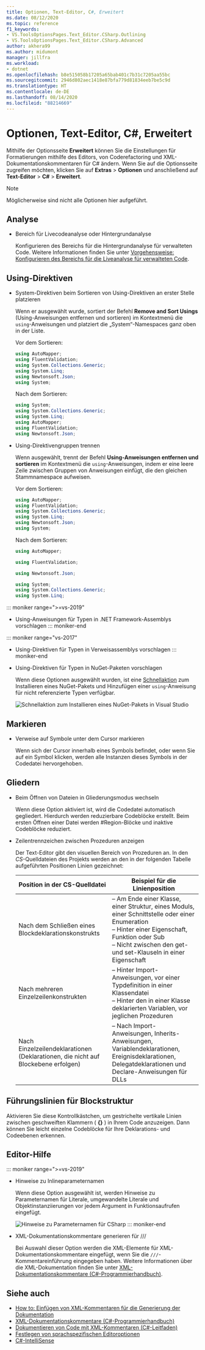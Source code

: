 ```yaml
---
title: Optionen, Text-Editor, C#, Erweitert
ms.date: 08/12/2020
ms.topic: reference
f1_keywords:
- VS.ToolsOptionsPages.Text_Editor.CSharp.Outlining
- VS.ToolsOptionsPages.Text_Editor.CSharp.Advanced
author: akhera99
ms.author: midumont
manager: jillfra
ms.workload:
- dotnet
ms.openlocfilehash: b8e515058b17205a65bab401c7b31c7205aa55bc
ms.sourcegitcommit: 2946d802aec1418e87bfa779d81834eeb7be5c9d
ms.translationtype: HT
ms.contentlocale: de-DE
ms.lasthandoff: 08/14/2020
ms.locfileid: "88214669"
---
```

# <a name="options-text-editor-c-advanced"></a>Optionen, Text-Editor, C#, Erweitert

Mithilfe der Optionsseite **Erweitert** können Sie die Einstellungen für Formatierungen mithilfe des Editors, von Coderefactoring und XML-Dokumentationskommentaren für C# ändern. Wenn Sie auf die Optionsseite zugreifen möchten, klicken Sie auf **Extras** > **Optionen** und anschließend auf **Text-Editor** > **C#**  > **Erweitert**.

> [!NOTE]
> Möglicherweise sind nicht alle Optionen hier aufgeführt.

## <a name="analysis"></a>Analyse

- Bereich für Livecodeanalyse oder Hintergrundanalyse

   Konfigurieren des Bereichs für die Hintergrundanalyse für verwalteten Code. Weitere Informationen finden Sie unter [Vorgehensweise: Konfigurieren des Bereichs für die Liveanalyse für verwalteten Code](../../code-quality/configure-live-code-analysis-scope-managed-code.md).

## <a name="using-directives"></a>Using-Direktiven

- System-Direktiven beim Sortieren von Using-Direktiven an erster Stelle platzieren

   Wenn er ausgewählt wurde, sortiert der Befehl **Remove and Sort Usings** (Using-Anweisungen entfernen und sortieren) im Kontextmenü die `using`-Anweisungen und platziert die „System“-Namespaces ganz oben in der Liste.

   Vor dem Sortieren:

   ```csharp
   using AutoMapper;
   using FluentValidation;
   using System.Collections.Generic;
   using System.Linq;
   using Newtonsoft.Json;
   using System;
   ```

   Nach dem Sortieren:

   ```csharp
   using System;
   using System.Collections.Generic;
   using System.Linq;
   using AutoMapper;
   using FluentValidation;
   using Newtonsoft.Json;
   ```

- Using-Direktivengruppen trennen

   Wenn ausgewählt, trennt der Befehl **Using-Anweisungen entfernen und sortieren** im Kontextmenü die `using`-Anweisungen, indem er eine leere Zeile zwischen Gruppen von Anweisungen einfügt, die den gleichen Stammnamespace aufweisen.

   Vor dem Sortieren:

   ```csharp
   using AutoMapper;
   using FluentValidation;
   using System.Collections.Generic;
   using System.Linq;
   using Newtonsoft.Json;
   using System;
   ```

   Nach dem Sortieren:

   ```csharp
   using AutoMapper;

   using FluentValidation;

   using Newtonsoft.Json;

   using System;
   using System.Collections.Generic;
   using System.Linq;
   ```

::: moniker range=">=vs-2019"                                              
- Using-Anweisungen für Typen in .NET Framework-Assemblys vorschlagen
::: moniker-end
                                         
::: moniker range="vs-2017"                                                
- Using-Direktiven für Typen in Verweisassemblys vorschlagen
::: moniker-end                                                            

- Using-Direktiven für Typen in NuGet-Paketen vorschlagen

   Wenn diese Optionen ausgewählt wurden, ist eine [Schnellaktion](../quick-actions.md) zum Installieren eines NuGet-Pakets und Hinzufügen einer `using`-Anweisung für nicht referenzierte Typen verfügbar.

   ![Schnellaktion zum Installieren eines NuGet-Pakets in Visual Studio](media/nuget-lightbulb.png)

## <a name="highlighting"></a>Markieren

- Verweise auf Symbole unter dem Cursor markieren

   Wenn sich der Cursor innerhalb eines Symbols befindet, oder wenn Sie auf ein Symbol klicken, werden alle Instanzen dieses Symbols in der Codedatei hervorgehoben.

## <a name="outlining"></a>Gliedern

- Beim Öffnen von Dateien in Gliederungsmodus wechseln

   Wenn diese Option aktiviert ist, wird die Codedatei automatisch gegliedert. Hierdurch werden reduzierbare Codeblöcke erstellt. Beim ersten Öffnen einer Datei werden #Region-Blöcke und inaktive Codeblöcke reduziert.

- Zeilentrennzeichen zwischen Prozeduren anzeigen

   Der Text-Editor gibt den visuellen Bereich von Prozeduren an. In den *CS*-Quelldateien des Projekts werden an den in der folgenden Tabelle aufgeführten Positionen Linien gezeichnet:

   |Position in der CS-Quelldatei|Beispiel für die Linienposition|
   |---------------------------------|------------------------------|
   |Nach dem Schließen eines Blockdeklarationskonstrukts|– Am Ende einer Klasse, einer Struktur, eines Moduls, einer Schnittstelle oder einer Enumeration<br />– Hinter einer Eigenschaft, Funktion oder Sub<br />– Nicht zwischen den get- und set-Klauseln in einer Eigenschaft|
   |Nach mehreren Einzelzeilenkonstrukten|– Hinter Import-Anweisungen, vor einer Typdefinition in einer Klassendatei<br />– Hinter den in einer Klasse deklarierten Variablen, vor jeglichen Prozeduren|
   |Nach Einzelzeilendeklarationen (Deklarationen, die nicht auf Blockebene erfolgen)|– Nach Import-Anweisungen, Inherits-Anweisungen, Variablendeklarationen, Ereignisdeklarationen, Delegatdeklarationen und Declare-Anweisungen für DLLs|

## <a name="block-structure-guides"></a>Führungslinien für Blockstruktur

Aktivieren Sie diese Kontrollkästchen, um gestrichelte vertikale Linien zwischen geschweiften Klammern ( **{}** ) in Ihrem Code anzuzeigen. Dann können Sie leicht einzelne Codeblöcke für Ihre Deklarations- und Codeebenen erkennen.

## <a name="editor-help"></a>Editor-Hilfe
::: moniker range=">=vs-2019"
- Hinweise zu Inlineparameternamen 
    
    Wenn diese Option ausgewählt ist, werden Hinweise zu Parameternamen für Literale, umgewandelte Literale und Objektinstanziierungen vor jedem Argument in Funktionsaufrufen eingefügt.  
    
    ![Hinweise zu Parameternamen für CSharp](media/inline-parameter-name-hints-csharp.png)
::: moniker-end
- XML-Dokumentationskommentare generieren für ///

   Bei Auswahl dieser Option werden die XML-Elemente für XML-Dokumentationskommentare eingefügt, wenn Sie die `///`-Kommentareinführung eingegeben haben. Weitere Informationen über die XML-Dokumentation finden Sie unter [XML-Dokumentationskommentare (C#-Programmierhandbuch)](/dotnet/csharp/programming-guide/xmldoc/xml-documentation-comments).

## <a name="see-also"></a>Siehe auch

- [How to: Einfügen von XML-Kommentaren für die Generierung der Dokumentation](../../ide/reference/generate-xml-documentation-comments.md)
- [XML-Dokumentationskommentare (C#-Programmierhandbuch)](/dotnet/csharp/programming-guide/xmldoc/xml-documentation-comments)
- [Dokumentieren von Code mit XML-Kommentaren (C#-Leitfaden)](/dotnet/csharp/codedoc)
- [Festlegen von sprachspezifischen Editoroptionen](../../ide/reference/setting-language-specific-editor-options.md)
- [C#-IntelliSense](../../ide/visual-csharp-intellisense.md)
